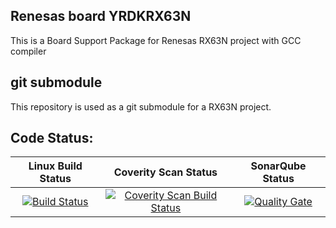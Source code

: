 ## Renesas board YRDKRX63N ##
This is a Board Support Package for Renesas RX63N project with GCC compiler

## git submodule ##
This repository is used as a git submodule for a RX63N project.


## Code Status: ##
|Linux Build Status|Coverity Scan Status|SonarQube Status|
|:--:|:--:|:--:|
|[![Build Status](https://travis-ci.org/GerryFerdinandus/Renesas-RX-Board-Support-Package-for-YRDKRX63N.svg?branch=master)](https://travis-ci.org/GerryFerdinandus/Renesas-RX-Board-Support-Package-for-YRDKRX63N)|[![Coverity Scan Build Status](https://scan.coverity.com/projects/10827/badge.svg)](https://scan.coverity.com/projects/gerryferdinandus-renesas-rx-board-support-package-for-yrdkrx63n)|[![Quality Gate](https://sonarqube.com/api/badges/gate?key=GerryFerdinandus%3ARenesas-RX-Board-Support-Package-for-YRDKRX63N)](https://sonarqube.com/dashboard/index/GerryFerdinandus%3ARenesas-RX-Board-Support-Package-for-YRDKRX63N)|